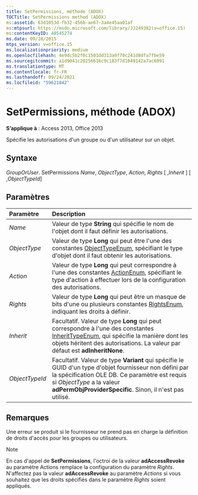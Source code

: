 ```yaml
---
title: SetPermissions, méthode (ADOX)
TOCTitle: SetPermissions method (ADOX)
ms:assetid: 63d1053d-fb32-456b-ae67-3a4e45aa01af
ms:mtpsurl: https://msdn.microsoft.com/library/JJ249382(v=office.15)
ms:contentKeyID: 48545274
ms.date: 09/18/2015
mtps_version: v=office.15
ms.localizationpriority: medium
ms.openlocfilehash: 4e9dc5b2f0c1501dd313a0f70c241d8dfa7fbe59
ms.sourcegitcommit: a1d9041c20256616c9c183f7d1049142a7ac6991
ms.translationtype: MT
ms.contentlocale: fr-FR
ms.lasthandoff: 09/24/2021
ms.locfileid: "59621842"
---
```

# <a name="setpermissions-method-adox"></a>SetPermissions, méthode (ADOX)

**S’applique à** : Access 2013, Office 2013

Spécifie les autorisations d'un groupe ou d'un utilisateur sur un objet.

## <a name="syntax"></a>Syntaxe

*GroupOrUser*. SetPermissions *Name*, *ObjectType*, *Action*, *Rights* \[ ,*Inherit* \] \[ ,*ObjectTypeId*\]

## <a name="parameters"></a>Paramètres

|Paramètre|Description|
|:--------|:----------|
|*Name* |Valeur de type **String** qui spécifie le nom de l'objet dont il faut définir les autorisations.|
|*ObjectType* |Valeur de type **Long** qui peut être l'une des constantes [ObjectTypeEnum](objecttypeenum.md), spécifiant le type d'objet dont il faut obtenir les autorisations.|
|*Action* |Valeur de type **Long** qui peut correspondre à l'une des constantes [ActionEnum](actionenum.md), spécifiant le type d'action à effectuer lors de la configuration des autorisations.|
|*Rights* |Valeur de type **Long** qui peut être un masque de bits d'une ou plusieurs constantes [RightsEnum](rightsenum.md), indiquant les droits à définir.|
|*Inherit* |Facultatif. Valeur de type **Long** qui peut correspondre à l'une des constantes [InheritTypeEnum](inherittypeenum.md), qui spécifie la manière dont les objets héritent des autorisations. La valeur par défaut est **adInheritNone**.|
|*ObjectTypeId* |Facultatif. Valeur de type **Variant** qui spécifie le GUID d'un type d'objet fournisseur non défini par la spécification OLE DB. Ce paramètre est requis si *ObjectType* a la valeur **adPermObjProviderSpecific**. Sinon, il n'est pas utilisé.|

## <a name="remarks"></a>Remarques

Une erreur se produit si le fournisseur ne prend pas en charge la définition de droits d'accès pour les groupes ou utilisateurs.

> [!NOTE]
> En cas d'appel de **SetPermissions**, l'octroi de la valeur **adAccessRevoke** au paramètre Actions remplace la configuration du paramètre *Rights*. N'affectez pas la valeur **adAccessRevoke** au paramètre *Actions* si vous souhaitez que les droits spécifiés dans le paramètre *Rights* soient appliqués.


